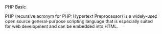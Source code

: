 PHP Basic

PHP (recursive acronym for PHP: Hypertext Preprocessor) is a widely-used open source general-purpose scripting language that is especially suited for web development and can be embedded into HTML.